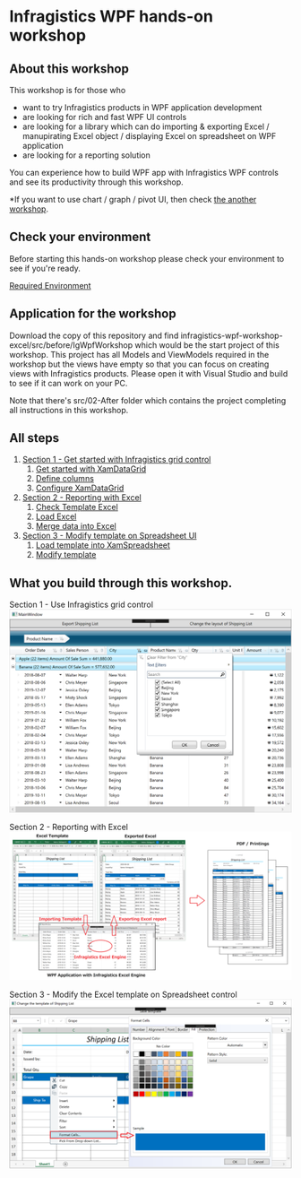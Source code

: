 # Infragistics WPF hands-on workshop

## About this workshop

This workshop is for those who 
- want to try Infragistics products in WPF application development
- are looking for rich and fast WPF UI controls
- are looking for a library which can do importing & exporting Excel / manupirating Excel object / displaying Excel on spreadsheet on WPF application
- are looking for a reporting solution

You can experience how to build WPF app with Infragistics WPF controls and see its productivity through this workshop.

*If you want to use chart / graph / pivot UI, then check [the another workshop](https://github.com/gdayori/infragistics-wpf-workshop).

## Check your environment

Before starting this hands-on workshop please check your environment to see if you're ready.

[Required Environment](docs/00-Environment.md)

## Application for the workshop

Download the copy of this repository and find infragistics-wpf-workshop-excel/src/before/IgWpfWorkshop which would be the start project of this workshop. This project has all Models and ViewModels required in the workshop but the views have empty so that you can focus on creating views with Infragistics products. Please open it with Visual Studio and build to see if it can work on your PC.

Note that there's src/02-After folder which contains the project completing all instructions in this workshop.

## All steps

1. [Section 1 - Get started with Infragistics grid control](docs/01-Use-Infragistics-Grid-control/01-00-Overview-of-Section1.md)
    1. [Get started with XamDataGrid](docs/01-Use-Infragistics-Grid-control/01-01-Get-started-with-XamDataGrid.md)
    2. [Define columns](docs/01-Use-Infragistics-Grid-control/01-02-Define-Columns.md)
    3. [Configure XamDataGrid](docs/01-Use-Infragistics-Grid-control/01-03-Configure-XamDataGrid.md)
2. [Section 2 - Reporting with Excel](docs/02-Reporting-with-Excel/02-00-Overview-of-Section2.md)
    1. [Check Template Excel](docs/02-Reporting-with-Excel/02-01-Check-Template-Excel.md)
    2. [Load Excel](docs/02-Reporting-with-Excel/02-02-Load-Excel.md)
    3. [Merge data into Excel](docs/02-Reporting-with-Excel/02-03-Merge-data-into-Excel.md)
3. [Section 3 - Modify template on Spreadsheet UI](docs/03-Modify-template-on-Spreadsheet/03-00-Overview-of-Section3.md)
    1. [Load template into XamSpreadsheet](docs/03-Modify-template-on-Spreadsheet/03-01-Load-template-into-XamSpreadsheet.md)
    2. [Modify template](docs/03-Modify-template-on-Spreadsheet/03-02-Modify-template.md)

## What you build through this workshop.
Section 1 - Use Infragistics grid control
![](docs/assets/01-03-01.png)

Section 2 - Reporting with Excel
![](docs/assets/02-00-01.png)

Section 3 - Modify the Excel template on Spreadsheet control
![](docs/assets/03-02-01.png)
